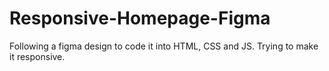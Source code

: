 # Responsive-Homepage-Figma
Following a figma design to code it into HTML, CSS and JS. Trying to make it responsive.
